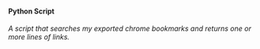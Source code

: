 #### Python Script

_A script that searches my exported chrome bookmarks and returns one or more lines of links._
